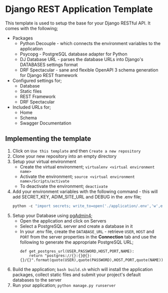 # Django REST Application Template
This template is used to setup the base for your Django RESTful API. It comes with the following;
- Packages
    - Python Decouple - which connects the environment variables to the application
    - Psycopg - PostgreSQL database adapter for Python
    - DJ Database URL - parses the database URLs into Django's DATABASES settings format
    - DRF Spectacular - sane and flexible OpenAPI 3 schema generation for Django REST framework
- Configured settings for;
    - Database
    - Static files
    - REST Framework
    - DRF Spectacular
- Included URLs for;
    - Home
    - Schema
    - Swagger Documentation

## Implementing the template
1. Click on `Use this template` and then `Create a new repository`
2. Clone your new repository into an empty directory
3. Setup your virtual environment
    - Create the virtual environment; `virtualenv <virtual environment name>`
    - Activate the environment; `source <virtual environment name>/Scripts/activate`
    - To deactivate the environment; `deactivate`
4. Add your environment variables with the following command - this will add SECRET_KEY, ADIM_SITE_URL and DEBUG in the .env file;
    ```PowerShell
    python -c "import secrets; write_to=open('./application/.env','w',encoding='utf-8'); write_to.write('SECRET_KEY={0}\nADMIN_SITE_URL={1}\nDEBUG=True\n'.format(secrets.token_urlsafe(),secrets.token_urlsafe()))"
    ```
5. Setup your Database using [pgAdmin4](https://www.postgresql.org/download/);
    - Open the application and click on Servers
    - Select a PostgreSQL server and create a database in it
    - In your .env file, create the `DATABASE_URL` - retrieve `USER`, `HOST` and `PORT` from the server properties in the **Connection** tab and use the following to generate the appropriate PostgreSQL URL;
        ```
        def get_postgres_url(USER,PASSWORD,HOST,PORT,NAME):
            return "postgres://{}:{}@{}:{}/{}".format(quote(USER),quote(PASSWORD),HOST,PORT,quote(NAME))
        ```
6. Build the application; `bash build.sh` which will install the application packages, collect static files and submit your project's default databases to the server
7. Run your application; `python manage.py runserver`

